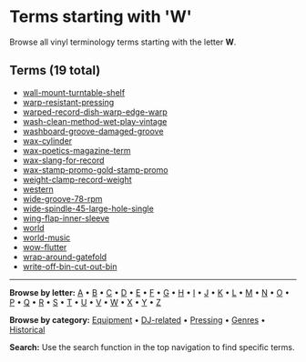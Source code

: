 # Terms starting with 'W'

Browse all vinyl terminology terms starting with the letter **W**.

## Terms (19 total)

- [wall-mount-turntable-shelf](../terms/w/wall-mount-turntable-shelf.md)
- [warp-resistant-pressing](../terms/w/warp-resistant-pressing.md)
- [warped-record-dish-warp-edge-warp](../terms/w/warped-record-dish-warp-edge-warp.md)
- [wash-clean-method-wet-play-vintage](../terms/w/wash-clean-method-wet-play-vintage.md)
- [washboard-groove-damaged-groove](../terms/w/washboard-groove-damaged-groove.md)
- [wax-cylinder](../terms/w/wax-cylinder.md)
- [wax-poetics-magazine-term](../terms/w/wax-poetics-magazine-term.md)
- [wax-slang-for-record](../terms/w/wax-slang-for-record.md)
- [wax-stamp-promo-gold-stamp-promo](../terms/w/wax-stamp-promo-gold-stamp-promo.md)
- [weight-clamp-record-weight](../terms/w/weight-clamp-record-weight.md)
- [western](../terms/w/western.md)
- [wide-groove-78-rpm](../terms/w/wide-groove-78-rpm.md)
- [wide-spindle-45-large-hole-single](../terms/w/wide-spindle-45-large-hole-single.md)
- [wing-flap-inner-sleeve](../terms/w/wing-flap-inner-sleeve.md)
- [world](../terms/w/world.md)
- [world-music](../terms/w/world-music.md)
- [wow-flutter](../terms/w/wow-flutter.md)
- [wrap-around-gatefold](../terms/w/wrap-around-gatefold.md)
- [write-off-bin-cut-out-bin](../terms/w/write-off-bin-cut-out-bin.md)


---

**Browse by letter:** [A](a.md) • [B](b.md) • [C](c.md) • [D](d.md) • [E](e.md) • [F](f.md) • [G](g.md) • [H](h.md) • [I](i.md) • [J](j.md) • [K](k.md) • [L](l.md) • [M](m.md) • [N](n.md) • [O](o.md) • [P](p.md) • [Q](q.md) • [R](r.md) • [S](s.md) • [T](t.md) • [U](u.md) • [V](v.md) • [W](w.md) • [X](x.md) • [Y](y.md) • [Z](z.md)

**Browse by category:** [Equipment](../tags/equipment.md) • [DJ-related](../tags/dj-related.md) • [Pressing](../tags/pressing.md) • [Genres](../tags/genres.md) • [Historical](../tags/historical.md)

**Search:** Use the search function in the top navigation to find specific terms.
